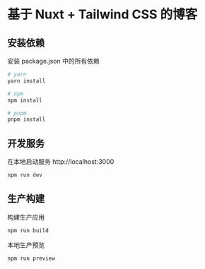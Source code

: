 # 基于 Nuxt + Tailwind CSS 的博客

## 安装依赖

安装 package.json 中的所有依赖

```bash
# yarn
yarn install

# npm
npm install

# pnpm
pnpm install
```

## 开发服务

在本地启动服务 http://localhost:3000

```bash
npm run dev
```

## 生产构建

构建生产应用

```bash
npm run build
```

本地生产预览

```bash
npm run preview
```
